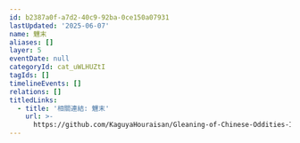 ```yaml
---
id: b2387a0f-a7d2-40c9-92ba-0ce150a07931
lastUpdated: '2025-06-07'
name: 魓末
aliases: []
layer: 5
eventDate: null
categoryId: cat_uWLHUZtI
tagIds: []
timelineEvents: []
relations: []
titledLinks:
  - title: '相關連結: 魓末'
    url: >-
      https://github.com/KaguyaHouraisan/Gleaning-of-Chinese-Oddities-Iceberg/blob/main/%E4%B8%AD%E6%96%87%E4%BA%92%E8%81%94%E7%BD%91%E5%85%94%E5%AD%90%E6%B4%9E%E5%86%B0%E5%B1%B1%E5%9B%BE%E6%8B%BE%E9%81%97%C2%B7%E5%85%AD%C2%B7%E9%AD%93%E6%9C%AB.md
---
```


